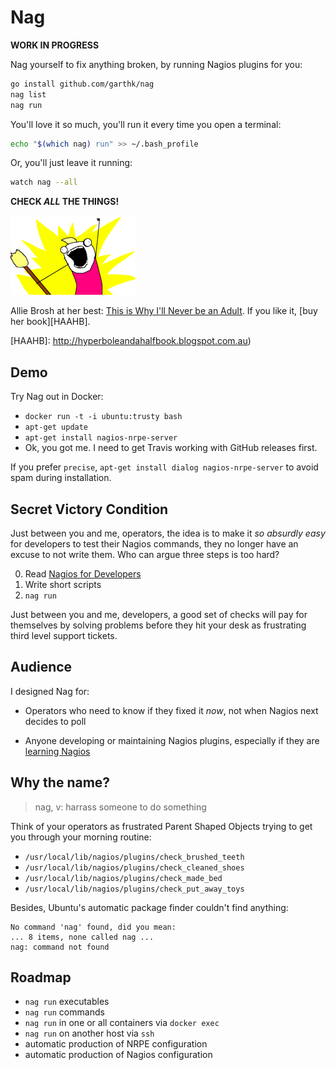 # Nag

**WORK IN PROGRESS**

Nag yourself to fix anything broken, by running Nagios plugins for you:

```sh
go install github.com/garthk/nag
nag list
nag run
```

You'll love it so much, you'll run it every time you open a terminal:

```sh
echo "$(which nag) run" >> ~/.bash_profile
```

Or, you'll just leave it running:

```sh
watch nag --all
```

**CHECK _ALL_ THE THINGS!**

![Allie Brosh preparing for her new life as an adult](doc/ALL-THE-THINGS-50.png)

Allie Brosh at her best: [This is Why I'll Never be an Adult][TIWINBA]. If you like it, [buy her book][HAAHB].

[TIWINBA]: http://hyperboleandahalf.blogspot.com.au/2010/06/this-is-why-ill-never-be-adult.html
[HAAHB]: http://hyperboleandahalfbook.blogspot.com.au)

## Demo

Try Nag out in Docker:

* `docker run -t -i ubuntu:trusty bash`
* `apt-get update`
* `apt-get install nagios-nrpe-server`
* Ok, you got me. I need to get Travis working with GitHub releases first.

If you prefer `precise`, `apt-get install dialog nagios-nrpe-server` to avoid
spam during installation.

## Secret Victory Condition

Just between you and me, operators, the idea is to make it _so absurdly easy_
for developers to test their Nagios commands, they no longer have an excuse to
not write them. Who can argue three steps is too hard?

0. Read [Nagios for Developers][NFD]
0. Write short scripts
0. `nag run`

Just between you and me, developers, a good set of checks will pay for
themselves by solving problems before they hit your desk as frustrating third
level support tickets.

[NFD]:doc/nagios-for-developers.md

## Audience

I designed Nag for:

* Operators who need to know if they fixed it _now_, not when
  Nagios next decides to poll

* Anyone developing or maintaining Nagios plugins, especially if they are
  [learning Nagios][NFD]

## Why the name?

> nag, v: harrass someone to do something

Think of your operators as frustrated Parent Shaped Objects trying to get you
through your morning routine:

* `/usr/local/lib/nagios/plugins/check_brushed_teeth`
* `/usr/local/lib/nagios/plugins/check_cleaned_shoes`
* `/usr/local/lib/nagios/plugins/check_made_bed`
* `/usr/local/lib/nagios/plugins/check_put_away_toys`

Besides, Ubuntu's automatic package finder couldn't find anything:

```
No command 'nag' found, did you mean:
... 8 items, none called nag ...
nag: command not found
```

## Roadmap

* `nag run` executables
* `nag run` commands
* `nag run` in one or all containers via `docker exec`
* `nag run` on another host via `ssh`
* automatic production of NRPE configuration
* automatic production of Nagios configuration

[Plugin API]: http://nagios.sourceforge.net/docs/3_0/pluginapi.html
[exported resources]: https://docs.puppetlabs.com/guides/exported_resources.html
[mines]: http://docs.saltstack.com/en/latest/topics/mine/
[nagiosplugin]: https://pypi.python.org/pypi/nagiosplugin/1.2.2
[NCSA]: https://exchange.nagios.org/directory/Addons/Passive-Checks/NSCA--2D-Nagios-Service-Check-Acceptor/details
[NRPE]: https://exchange.nagios.org/directory/Addons/Monitoring-Agents/NRPE--2D-Nagios-Remote-Plugin-Executor/details
[passive]: https://exchange.nagios.org/directory/Addons/Passive-Checks
